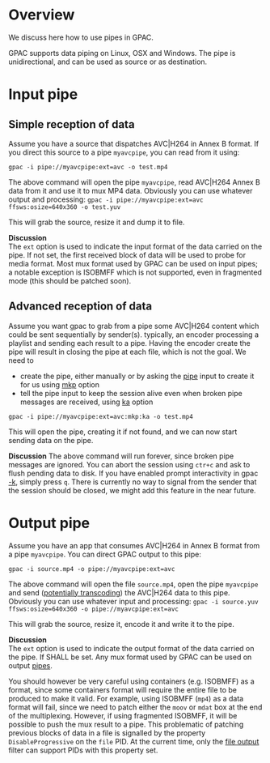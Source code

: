 # Overview

We discuss here how to use pipes in GPAC.  

GPAC supports data piping on Linux, OSX and Windows. The pipe is unidirectional, and can be used as source or as destination.
 
# Input pipe

## Simple reception of data

Assume you have a source that dispatches AVC|H264 in Annex B format. If you direct this source to a pipe `myavcpipe`, you can read from it using:
 
```gpac -i pipe://myavcpipe:ext=avc -o test.mp4```

The above command will open the pipe  `myavcpipe`, read AVC|H264 Annex B data from it and use it to mux MP4 data. Obviously you can use whatever output and processing:
```gpac -i pipe://myavcpipe:ext=avc ffsws:osize=640x360 -o test.yuv```

This will grab the source, resize it and dump it to file.


__Discussion__  
The  `ext` option is used to indicate the input format of the data carried on the pipe. If not set, the first received block of data will be used to probe for media format. Most mux format used by GPAC can be used on input pipes; a notable exception is ISOBMFF which is not supported, even in fragmented mode (this should be patched soon). 

## Advanced reception of data
Assume you want gpac to grab from a pipe some  AVC|H264 content which could be sent sequentially by sender(s). typically, an encoder processing a playlist and sending each result to a pipe. Having the encoder create the pipe will result in closing the pipe at each file, which is not the goal. We need to
- create the pipe, either manually or by asking the [pipe](pin) input to create it for us using [mkp](pin) option
- tell the pipe input to keep the session alive even when broken pipe messages are received, using [ka](pin) option


```gpac -i pipe://myavcpipe:ext=avc:mkp:ka -o test.mp4```

This will open the pipe, creating it if not found, and we can now start sending data on the pipe. 

__Discussion__
The above command will run forever, since broken pipe messages are ignored. You can abort the session using `ctr+c` and ask to flush pending data to disk. If you have enabled prompt interactivity in gpac [-k](gpac_general), simply press `q`.
There is currently no way to signal from the sender that the session should be closed, we might add this feature in the near future.


# Output pipe


Assume you have an app that consumes AVC|H264 in Annex B format from a pipe `myavcpipe`. You can direct GPAC output to this pipe:
 
```gpac -i source.mp4 -o pipe://myavcpipe:ext=avc```

The above command will open the file `source.mp4`, open the pipe  `myavcpipe` and send ([potentially transcoding](encoding)) the AVC|H264 data to this pipe. Obviously you can use whatever input and processing:
```gpac -i source.yuv ffsws:osize=640x360 -o pipe://myavcpipe:ext=avc```

This will grab the source, resize it, encode it and write it to the pipe.


__Discussion__  
The  `ext` option is used to indicate the output format of the data carried on the pipe. If SHALL be set. Any mux format used by GPAC can be used on output [pipes](pout). 

You should however be very careful using containers (e.g. ISOBMFF) as a format, since some containers format will require the entire file to be produced to make it valid. For example, using ISOBMFF (`mp4`) as a data format will fail, since we need to patch either the `moov` or `mdat` box at the end of the multiplexing. However, if using fragmented ISOBMFF, it will be possible to push the mux result to a pipe.
This problematic of patching previous blocks of data in a file is signalled by the property `DisableProgressive` on the `file` PID. At the current time, only the [file output](fout) filter can support PIDs with this property set.
